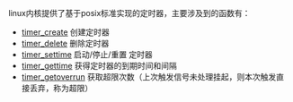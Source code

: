linux内核提供了基于posix标准实现的定时器，主要涉及到的函数有：  

- [timer_create](https://man7.org/linux/man-pages/man2/timer_create.2.html) 创建定时器
- [timer_delete](https://man7.org/linux/man-pages/man2/timer_delete.2.html) 删除定时器
- [timer_settime](https://man7.org/linux/man-pages/man2/timer_settime.2.html) 启动/停止/重置 定时器
- [timer_gettime](https://man7.org/linux/man-pages/man2/timer_gettime.2.html) 获得定时器的到期时间和间隔
- [timer_getoverrun](https://man7.org/linux/man-pages/man2/timer_getoverrun.2.html) 获取超限次数（上次触发信号未处理挂起，则本次触发直接丢弃，称为超限）

